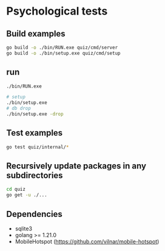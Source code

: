 # Psychological tests

## Build examples

```sh
go build -o ./bin/RUN.exe quiz/cmd/server
go build -o ./bin/setup.exe quiz/cmd/setup
```

## run

```sh
./bin/RUN.exe

# setup
./bin/setup.exe
# db drop
./bin/setup.exe -drop
```

## Test examples

```sh
go test quiz/internal/*
```


## Recursively update packages in any subdirectories

```sh
cd quiz
go get -u ./...
```

## Dependencies

- sqlite3
- golang >= 1.21.0
- MobileHotspot (https://github.com/vilnar/mobile-hotspot)
